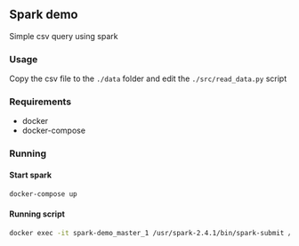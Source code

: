 ## Spark demo

Simple csv query using spark

### Usage

Copy the csv file to the ```./data``` folder and edit the ```./src/read_data.py``` script

### Requirements

- docker
- docker-compose

### Running 

#### Start spark

```sh
docker-compose up 
```

#### Running script

```sh
docker exec -it spark-demo_master_1 /usr/spark-2.4.1/bin/spark-submit /tmp/src/read_data.py
```

